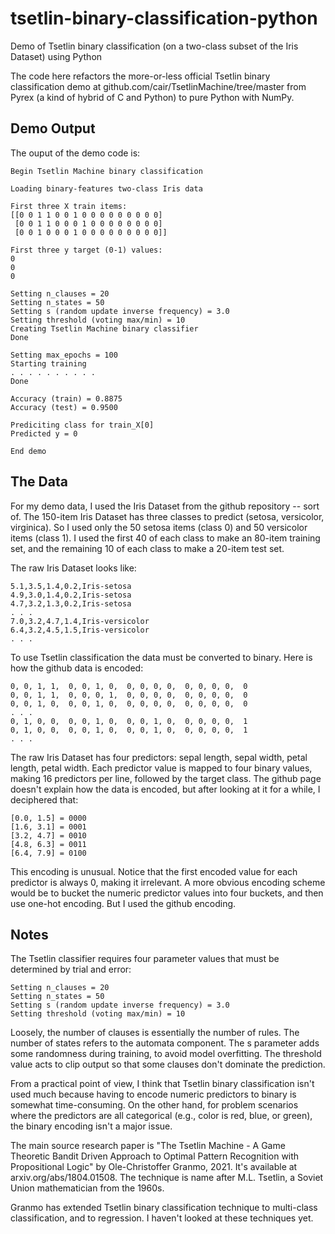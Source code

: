 # tsetlin-binary-classification-python
Demo of Tsetlin binary classification (on a two-class subset of the Iris Dataset) using Python

The code here refactors the more-or-less official Tsetlin binary classification demo at github.com/cair/TsetlinMachine/tree/master from Pyrex (a kind of hybrid of C and Python) to pure Python with NumPy.

## Demo Output

The ouput of the demo code is:

    Begin Tsetlin Machine binary classification

    Loading binary-features two-class Iris data

    First three X train items:
    [[0 0 1 1 0 0 1 0 0 0 0 0 0 0 0 0]
     [0 0 1 1 0 0 0 1 0 0 0 0 0 0 0 0]
     [0 0 1 0 0 0 1 0 0 0 0 0 0 0 0 0]]

    First three y target (0-1) values:
    0
    0
    0

    Setting n_clauses = 20
    Setting n_states = 50
    Setting s (random update inverse frequency) = 3.0
    Setting threshold (voting max/min) = 10
    Creating Tsetlin Machine binary classifier
    Done

    Setting max_epochs = 100
    Starting training
    . . . . . . . . . .
    Done

    Accuracy (train) = 0.8875
    Accuracy (test) = 0.9500

    Prediciting class for train_X[0]
    Predicted y = 0

    End demo

## The Data
For my demo data, I used the Iris Dataset from the github repository -- sort of. The 150-item Iris Dataset has three classes to predict (setosa, versicolor, virginica). So I used only the 50 setosa items (class 0) and 50 versicolor items (class 1). I used the first 40 of each class to make an 80-item training set, and the remaining 10 of each class to make a 20-item test set.

The raw Iris Dataset looks like:

    5.1,3.5,1.4,0.2,Iris-setosa
    4.9,3.0,1.4,0.2,Iris-setosa
    4.7,3.2,1.3,0.2,Iris-setosa
    . . .
    7.0,3.2,4.7,1.4,Iris-versicolor
    6.4,3.2,4.5,1.5,Iris-versicolor
    . . .

To use Tsetlin classification the data must be converted to binary. Here is how the github data is encoded:

    0, 0, 1, 1,  0, 0, 1, 0,  0, 0, 0, 0,  0, 0, 0, 0,  0
    0, 0, 1, 1,  0, 0, 0, 1,  0, 0, 0, 0,  0, 0, 0, 0,  0
    0, 0, 1, 0,  0, 0, 1, 0,  0, 0, 0, 0,  0, 0, 0, 0,  0
    . . .
    0, 1, 0, 0,  0, 0, 1, 0,  0, 0, 1, 0,  0, 0, 0, 0,  1
    0, 1, 0, 0,  0, 0, 1, 0,  0, 0, 1, 0,  0, 0, 0, 0,  1
    . . .

The raw Iris Dataset has four predictors: sepal length, sepal width, petal length, petal width. Each predictor value is mapped to four binary values, making 16 predictors per line, followed by the target class. The github page doesn't explain how the data is encoded, but after looking at it for a while, I deciphered that:

    [0.0, 1.5] = 0000
    [1.6, 3.1] = 0001
    [3.2, 4.7] = 0010
    [4.8, 6.3] = 0011
    [6.4, 7.9] = 0100

This encoding is unusual. Notice that the first encoded value for each predictor is always 0, making it irrelevant. A more obvious encoding scheme would be to bucket the numeric predictor values into four buckets, and then use one-hot encoding. But I used the github encoding.

## Notes
The Tsetlin classifier requires four parameter values that must be determined by trial and error:

    Setting n_clauses = 20
    Setting n_states = 50
    Setting s (random update inverse frequency) = 3.0
    Setting threshold (voting max/min) = 10

Loosely, the number of clauses is essentially the number of rules. The number of states refers to the automata component. The s parameter adds some randomness during training, to avoid model overfitting. The threshold value acts to clip output so that some clauses don't dominate the prediction.

From a practical point of view, I think that Tsetlin binary classification isn't used much because having to encode numeric predictors to binary is somewhat time-consuming. On the other hand, for problem scenarios where the predictors are all categorical (e.g., color is red, blue, or green), the binary encoding isn't a major issue.

The main source research paper is "The Tsetlin Machine - A Game Theoretic Bandit Driven Approach to Optimal Pattern Recognition with Propositional Logic" by Ole-Christoffer Granmo, 2021. It's available at arxiv.org/abs/1804.01508. The technique is name after M.L. Tsetlin, a Soviet Union mathematician from the 1960s.

Granmo has extended Tsetlin binary classification technique to multi-class classification, and to regression. I haven't looked at these techniques yet.
